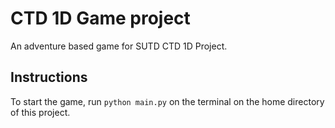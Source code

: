 # CTD 1D Game project

An adventure based game for SUTD CTD 1D Project.

## Instructions

To start the game, run `python main.py` on the terminal on the home directory of this project.


